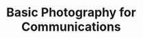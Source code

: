 ---
title: Basic Photography for Communications
number: COMM 215
course-type: [Prescribed]
description: An introduction to photography as a means of visual communication in the digital age. Students will learn basic picture-taking principles, camera techniques, photographic aesthetics, and the use of digital imaging software. Students will be encouraged to explore photography as an aesthetic, expressive, and socially significant medium. This will be achieved through individual and group critique of each student's photographs, as well as through analysis of examples of the work of prominent photographers. Students will complete a series of assignments that help them learn to produce visual content for a digitally savvy audience. At the end of the semester, students will be able to produce story-telling images as well as write captions for their photographs. They will have a knowledge of the aesthetics of photography, will understand the importance of both form and content, and will have the ability to critically evaluate photographs.
bulletin-link: http://bulletins.psu.edu/undergrad/courses/C/COMM/215
pathway-list:
---